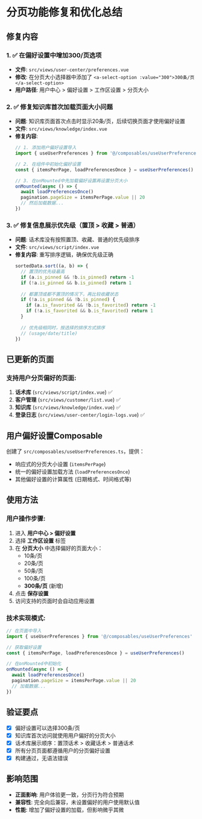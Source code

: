# 分页功能修复和优化总结

## 修复内容

### 1. ✅ 在偏好设置中增加300/页选项
- **文件**: `src/views/user-center/preferences.vue`
- **修改**: 在分页大小选择器中添加了 `<a-select-option :value="300">300条/页</a-select-option>`
- **用户路径**: 用户中心 > 偏好设置 > 工作区设置 > 分页大小

### 2. ✅ 修复知识库首次加载页面大小问题
- **问题**: 知识库页面首次点击时显示20条/页，后续切换页面才使用偏好设置
- **文件**: `src/views/knowledge/index.vue`
- **修复内容**:
  ```javascript
  // 1. 添加用户偏好设置导入
  import { useUserPreferences } from '@/composables/useUserPreferences'
  
  // 2. 在组件中初始化偏好设置
  const { itemsPerPage, loadPreferencesOnce } = useUserPreferences()
  
  // 3. 在onMounted中先加载偏好设置再设置分页大小
  onMounted(async () => {
    await loadPreferencesOnce()
    pagination.pageSize = itemsPerPage.value || 20
    // 然后加载数据...
  })
  ```

### 3. ✅ 修复信息展示优先级（置顶 > 收藏 > 普通）
- **问题**: 话术库没有按照置顶、收藏、普通的优先级排序
- **文件**: `src/views/script/index.vue`
- **修复内容**: 重写排序逻辑，确保优先级正确
  ```javascript
  sortedData.sort((a, b) => {
    // 置顶的优先级最高
    if (a.is_pinned && !b.is_pinned) return -1
    if (!a.is_pinned && b.is_pinned) return 1
    
    // 都置顶或都不置顶的情况下，再比较收藏状态
    if (!a.is_pinned && !b.is_pinned) {
      if (a.is_favorited && !b.is_favorited) return -1
      if (!a.is_favorited && b.is_favorited) return 1
    }
    
    // 优先级相同时，按选择的排序方式排序
    // (usage/date/title)
  })
  ```

## 已更新的页面

### 支持用户分页偏好的页面:
1. **话术库** (`src/views/script/index.vue`) ✅
2. **客户管理** (`src/views/customer/list.vue`) ✅
3. **知识库** (`src/views/knowledge/index.vue`) ✅
4. **登录日志** (`src/views/user-center/login-logs.vue`) ✅

## 用户偏好设置Composable

创建了 `src/composables/useUserPreferences.ts`，提供：
- 响应式的分页大小设置 (`itemsPerPage`)
- 统一的偏好设置加载方法 (`loadPreferencesOnce`)
- 其他偏好设置的计算属性 (日期格式、时间格式等)

## 使用方法

### 用户操作步骤:
1. 进入 **用户中心 > 偏好设置**
2. 选择 **工作区设置** 标签
3. 在 **分页大小** 中选择偏好的页面大小：
   - 10条/页
   - 20条/页  
   - 50条/页
   - 100条/页
   - **300条/页** (新增)
4. 点击 **保存设置**
5. 访问支持的页面时会自动应用设置

### 技术实现模式:
```javascript
// 在页面中导入
import { useUserPreferences } from '@/composables/useUserPreferences'

// 获取偏好设置
const { itemsPerPage, loadPreferencesOnce } = useUserPreferences()

// 在onMounted中初始化
onMounted(async () => {
  await loadPreferencesOnce()
  pagination.pageSize = itemsPerPage.value || 20
  // 加载数据...
})
```

## 验证要点

- [x] 偏好设置可以选择300条/页
- [x] 知识库首次访问就使用用户偏好的分页大小
- [x] 话术库展示顺序：置顶话术 > 收藏话术 > 普通话术
- [x] 所有分页页面都遵循用户的分页偏好设置
- [x] 构建通过，无语法错误

## 影响范围

- **正面影响**: 用户体验更一致，分页行为符合预期
- **兼容性**: 完全向后兼容，未设置偏好的用户使用默认值
- **性能**: 增加了偏好设置的加载，但影响微乎其微